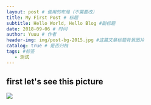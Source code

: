 ```yaml
--- 
layout: post # 使用的布局（不需要改） 
title: My First Post # 标题 
subtitle: Hello World, Hello Blog #副标题 
date: 2018-09-06 # 时间 
author: Yuuu # 作者 
header-img: img/post-bg-2015.jpg #这篇文章标题背景图片 
catalog: true # 是否归档 
tags: #标签 
   - 测试 
---
```



## first let's see this picture
![](https://ninatian.github.io/img/undertaker.jpg)


